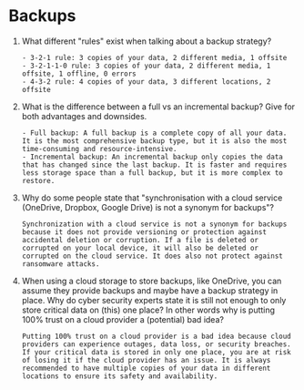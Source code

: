 # Backups

1.  What different "rules" exist when talking about a backup strategy?

        - 3-2-1 rule: 3 copies of your data, 2 different media, 1 offsite
        - 3-2-1-1-0 rule: 3 copies of your data, 2 different media, 1 offsite, 1 offline, 0 errors
        - 4-3-2 rule: 4 copies of your data, 3 different locations, 2 offsite

2.  What is the difference between a full vs an incremental backup? Give for both advantages and downsides.

        - Full backup: A full backup is a complete copy of all your data. It is the most comprehensive backup type, but it is also the most time-consuming and resource-intensive.
        - Incremental backup: An incremental backup only copies the data that has changed since the last backup. It is faster and requires less storage space than a full backup, but it is more complex to restore.

3.  Why do some people state that "synchronisation with a cloud service (OneDrive, Dropbox, Google Drive) is not a synonym for backups"?

        Synchronization with a cloud service is not a synonym for backups because it does not provide versioning or protection against accidental deletion or corruption. If a file is deleted or corrupted on your local device, it will also be deleted or corrupted on the cloud service. It does also not protect against ransomware attacks.

4.  When using a cloud storage to store backups, like OneDrive, you can assume they provide backups and maybe have a backup strategy in place. Why do cyber security experts state it is still not enough to only store critical data on (this) one place? In other words why is putting 100% trust on a cloud provider a (potential) bad idea?

        Putting 100% trust on a cloud provider is a bad idea because cloud providers can experience outages, data loss, or security breaches. If your critical data is stored in only one place, you are at risk of losing it if the cloud provider has an issue. It is always recommended to have multiple copies of your data in different locations to ensure its safety and availability.
